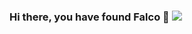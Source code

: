 ### Hi there, you have found Falco 👋 ![](https://komarev.com/ghpvc/?username=fbargaglistoffi&color=blue)

<!--
**fbargaglistoffi/fbargaglistoffi** is a ✨ _special_ ✨ repository because its `README.md` (this file) appears on your GitHub profile.

I am a Research Associate at Harvard University. In my work, I develop and combine data science methods in causal inference and artificial intelligence to address real-world problems in health and social sciences.


📫 How to reach me on fbargaglistoffi@hsph.harvard.edu
-->
